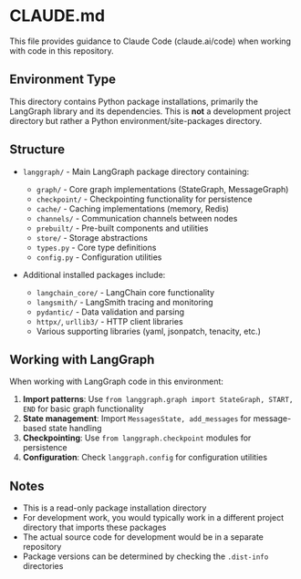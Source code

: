 # CLAUDE.md

This file provides guidance to Claude Code (claude.ai/code) when working with code in this repository.

## Environment Type

This directory contains Python package installations, primarily the LangGraph library and its dependencies. This is **not** a development project directory but rather a Python environment/site-packages directory.

## Structure

- `langgraph/` - Main LangGraph package directory containing:
  - `graph/` - Core graph implementations (StateGraph, MessageGraph)
  - `checkpoint/` - Checkpointing functionality for persistence
  - `cache/` - Caching implementations (memory, Redis)
  - `channels/` - Communication channels between nodes
  - `prebuilt/` - Pre-built components and utilities
  - `store/` - Storage abstractions
  - `types.py` - Core type definitions
  - `config.py` - Configuration utilities

- Additional installed packages include:
  - `langchain_core/` - LangChain core functionality
  - `langsmith/` - LangSmith tracing and monitoring
  - `pydantic/` - Data validation and parsing
  - `httpx/`, `urllib3/` - HTTP client libraries
  - Various supporting libraries (yaml, jsonpatch, tenacity, etc.)

## Working with LangGraph

When working with LangGraph code in this environment:

1. **Import patterns**: Use `from langgraph.graph import StateGraph, START, END` for basic graph functionality
2. **State management**: Import `MessagesState, add_messages` for message-based state handling
3. **Checkpointing**: Use `from langgraph.checkpoint` modules for persistence
4. **Configuration**: Check `langgraph.config` for configuration utilities

## Notes

- This is a read-only package installation directory
- For development work, you would typically work in a different project directory that imports these packages
- The actual source code for development would be in a separate repository
- Package versions can be determined by checking the `.dist-info` directories